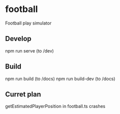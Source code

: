 # football

Football play simulator

## Develop

npm run serve (to /dev)

## Build

npm run build (to /docs) npm run build-dev (to /docs)

## Curret plan

getEstimatedPlayerPosition in football.ts crashes

